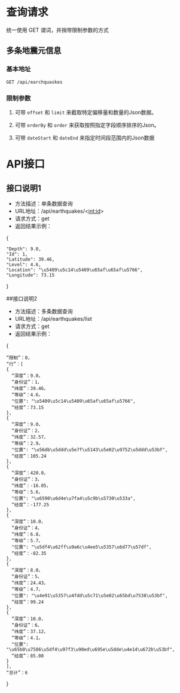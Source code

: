# 查询请求

统一使用 GET 谓词，并捎带限制参数的方式

## 多条地震元信息
### 基本地址

```http
GET /api/earchquaskes
```

### 限制参数

1. 可带 `offset` 和 `limit` 来截取特定偏移量和数量的Json数据。


2. 可带 `orderBy` 和 `order` 来获取按照指定字段顺序排序的Json。


3. 可带 `dateStart` 和 `dateEnd` 来指定时间段范围内的Json数据

# API接口
## 接口说明1
- 方法描述：单条数据查询
- URL地址：/api/earthquakes/<<int:id>>
- 请求方式：get
- 返回结果示例：

{

    "Depth": 9.0,
    "Id": 1,
    "Latitude": 39.46, 
    "Level": 4.6, 
    "Location": "\u5409\u5c14\u5409\u65af\u65af\u5766", 
    "Longitude": 73.15

}

##接口说明2
- 方法描述：多条数据查询
- URL地址：/api/earthquakes/list
- 请求方式：get
- 返回结果示例：

{

    “限制”：0， 
    “行”：[
    {
      “深度”：9.0， 
      “身份证”：1， 
      “纬度”：39.46， 
      “等级”：4.6， 
      "位置": "\u5409\u5c14\u5409\u65af\u65af\u5766", 
      “经度”：73.15
    }, 
    {
      “深度”：9.0， 
      “身份证”：2， 
      “纬度”：32.57， 
      “等级”：2.9， 
      "位置": "\u56db\u5ddd\u5e7f\u5143\u5e02\u9752\u5ddd\u53bf", 
      “经度”：105.24
    }, 
    {
      “深度”：420.0， 
      “身份证”：3， 
      “纬度”：-16.05， 
      “等级”：5.6， 
      "位置": "\u6590\u6d4e\u7fa4\u5c9b\u5730\u533a", 
      “经度”：-177.25
    }, 
    {
      “深度”：10.0， 
      “身份证”：4， 
      “纬度”：6.8， 
      “等级”：5.7， 
      "位置": "\u5df4\u62ff\u9a6c\u4ee5\u5357\u6d77\u57df", 
      “经度”：-82.35
    }, 
    {
      “深度”：8.0， 
      “身份证”：5， 
      “纬度”：24.43， 
      “等级”：4.7， 
      "位置": "\u4e91\u5357\u4fdd\u5c71\u5e02\u65bd\u7538\u53bf", 
      “经度”：99.24
    }, 
    {
      “深度”：10.0， 
      “身份证”：6， 
      “纬度”：37.12， 
      “等级”：4.1， 
      "位置": "\u65b0\u7586\u5df4\u97f3\u90ed\u695e\u5dde\u4e14\u672b\u53bf", 
      “经度”：85.08
    }
    ],
    “总计”：6

}
